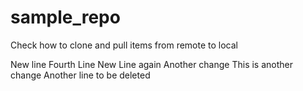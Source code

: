 # sample_repo

Check how to clone and pull items from remote to local

New line
Fourth Line
New Line again
Another change
This is another change
Another line to be deleted
